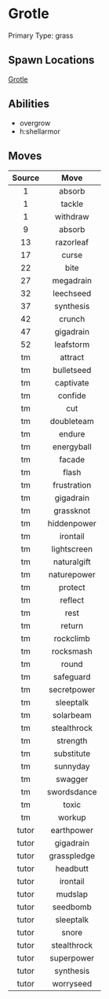 # Grotle  
Primary Type: grass  
  
## Spawn Locations  
[Grotle](/data/spawn_presets/grotle.md)  
  
## Abilities  
  * overgrow
  * h:shellarmor
  
  
## Moves  
  
| Source | Move |  
|:---:|:---:|  
| 1 | absorb |  
| 1 | tackle |  
| 1 | withdraw |  
| 9 | absorb |  
| 13 | razorleaf |  
| 17 | curse |  
| 22 | bite |  
| 27 | megadrain |  
| 32 | leechseed |  
| 37 | synthesis |  
| 42 | crunch |  
| 47 | gigadrain |  
| 52 | leafstorm |  
| tm | attract |  
| tm | bulletseed |  
| tm | captivate |  
| tm | confide |  
| tm | cut |  
| tm | doubleteam |  
| tm | endure |  
| tm | energyball |  
| tm | facade |  
| tm | flash |  
| tm | frustration |  
| tm | gigadrain |  
| tm | grassknot |  
| tm | hiddenpower |  
| tm | irontail |  
| tm | lightscreen |  
| tm | naturalgift |  
| tm | naturepower |  
| tm | protect |  
| tm | reflect |  
| tm | rest |  
| tm | return |  
| tm | rockclimb |  
| tm | rocksmash |  
| tm | round |  
| tm | safeguard |  
| tm | secretpower |  
| tm | sleeptalk |  
| tm | solarbeam |  
| tm | stealthrock |  
| tm | strength |  
| tm | substitute |  
| tm | sunnyday |  
| tm | swagger |  
| tm | swordsdance |  
| tm | toxic |  
| tm | workup |  
| tutor | earthpower |  
| tutor | gigadrain |  
| tutor | grasspledge |  
| tutor | headbutt |  
| tutor | irontail |  
| tutor | mudslap |  
| tutor | seedbomb |  
| tutor | sleeptalk |  
| tutor | snore |  
| tutor | stealthrock |  
| tutor | superpower |  
| tutor | synthesis |  
| tutor | worryseed |  
  
